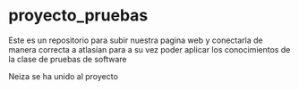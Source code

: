 # proyecto_pruebas
Este es un repositorio para subir nuestra pagina web y conectarla de manera correcta a atlasian para a su vez poder aplicar los conocimientos de la clase de pruebas de software

Neiza se ha unido al proyecto

